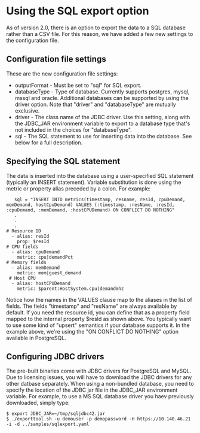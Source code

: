 # Using the SQL export option
As of version 2.0, there is an option to export the data to a SQL database rather than a CSV file. For this reason, we have added a few new settings to the configuration file. 

## Configuration file settings
These are the  new configuration file settings:
* outputFormat - Must be set to "sql" for SQL export.
* databaseType - Type of database. Currently supports postgres, mysql, mssql and oracle. Additional databases can be supported by using the driver option. Note that "driver" and "databaseType" are mutually exclusive.
* driver - The class name of the JDBC driver. Use this setting, along with the JDBC_JAR environment variable to export to a database type that's not included in the choices for "databaseType".
* sql - The SQL statement to use for inserting data into the database. See below for a full description.

## Specifying the SQL statement
The data is inserted into the database using a user-specified SQL statement (typically an INSERT statement). Variable substitution is done using the metric or property alias preceded by a colon. For example:

```
   sql = "INSERT INTO metrics(timestamp, resname, resId, cpuDemand, memDemand, hostCpuDemand) VALUES (:timestamp, :resName, :resId, :cpuDemand, :memDemand, :hostCPUDemand) ON CONFLICT DO NOTHING"
   .
   .
   .
# Resource ID
  - alias: resId
    prop: $resId
# CPU fields
  - alias: cpuDemand
    metric: cpu|demandPct
# Memory fields
  - alias: memDemand
    metric: mem|guest_demand
 # Host CPU
  - alias: hostCPUDemand
    metric: $parent:HostSystem.cpu|demandmhz
```
Notice how the names in the VALUES clause map to the aliases in the list of fields. The fields "timestamp" and "resName" are always available by default. If you need the resource id, you can define that as a property field mapped to the internal property $resId as shown above. You typically want to use some kind of "upsert" semantics if your database supports it. In the example above, we're using the "ON CONFLICT DO NOTHING" option available in PostgreSQL.

## Configuring JDBC drivers
The pre-built binaries come with JDBC drivers for PostgreSQL and MySQL. Due to licensing issues, you will have to download the JDBC drivers for any other datbase separately. When using a non-bundled database, you need to specify the location of the JDBC jar file in the JDBC_JAR environment variable. For example, to use a MS SQL database driver you haev previously downloaded, simply type:

```
$ export JDBC_JAR=~/tmp/sqljdbc42.jar
$ ./exporttool.sh -u demouser -p demopassword -H https://10.140.46.21 -i -d ../samples/sqlexport.yaml 
```

